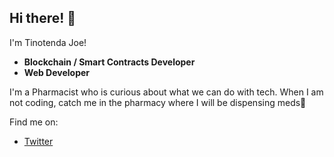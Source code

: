 ## Hi there! 👋

I'm Tinotenda Joe! 

- **Blockchain / Smart Contracts Developer**
- **Web Developer**

I'm a Pharmacist who is curious about what we can do with tech. When I am not coding, catch me in the pharmacy where I will be dispensing meds💊 

Find me on:

- [Twitter](https://twitter.com/tinotendajoe01)
